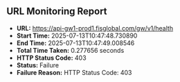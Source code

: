 ## URL Monitoring Report

- **URL:** https://api-gw1-prod1.fisglobal.com/gw/v1/health
- **Start Time:** 2025-07-13T10:47:48.730890
- **End Time:** 2025-07-13T10:47:49.008546
- **Total Time Taken:** 0.277656 seconds
- **HTTP Status Code:** 403
- **Status:** Failure
- **Failure Reason:** HTTP Status Code: 403
